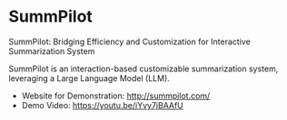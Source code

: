 # SummPilot
SummPilot: Bridging Efficiency and Customization for Interactive Summarization System


SummPilot is an interaction-based customizable summarization system, leveraging a Large Language Model (LLM).

- Website for Demonstration: http://summpilot.com/
- Demo Video: https://youtu.be/iYvy7jBAAfU



